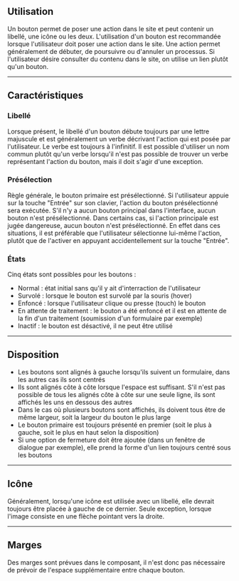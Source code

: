 ## Utilisation
Un bouton permet de poser une action dans le site et peut contenir un libellé, une icône ou les deux. L'utilisation d'un bouton est recommandée lorsque l'utilisateur doit poser une action dans le site. Une action permet généralement de débuter, de poursuivre ou d'annuler un processus. Si l'utilisateur désire consulter du contenu dans le site, on utilise un lien plutôt qu'un bouton.

---
## Caractéristiques
### Libellé
Lorsque présent, le libellé d'un bouton débute toujours par une lettre majuscule et est généralement un verbe décrivant l'action qui est posée par l'utilisateur. Le verbe est toujours à l'infinitif. Il est possible d'utiliser un nom commun plutôt qu'un verbe lorsqu'il n'est pas possible de trouver un verbe représentant l'action du bouton, mais il doit s'agir d'une exception.

### Présélection
Règle générale, le bouton primaire est présélectionné. Si l'utilisateur appuie sur la touche "Entrée" sur son clavier, l'action du bouton présélectionné sera exécutée. S'il n'y a aucun bouton principal dans l'interface, aucun bouton n'est présélectionné.
Dans certains cas, si l'action principale est jugée dangereuse, aucun bouton n'est présélectionné. En effet dans ces situations, il est préférable que l'utilisateur sélectionne lui-même l'action, plutôt que de l'activer en appuyant accidentellement sur la touche "Entrée".

### États
Cinq états sont possibles pour les boutons :
* Normal : état initial sans qu'il y ait d'interraction de l'utilisateur
* Survolé : lorsque le bouton est survolé par la souris (hover)
* Enfoncé : lorsque l'utilisateur clique ou presse (touch) le bouton
* En attente de traitement : le bouton a été enfoncé et il est en attente de la fin d'un traitement (soumission d'un formulaire par exemple)
* Inactif : le bouton est désactivé, il ne peut être utilisé

---
## Disposition
* Les boutons sont alignés à gauche lorsqu'ils suivent un formulaire, dans les autres cas ils sont centrés
* Ils sont alignés côte à côte lorsque l'espace est suffisant. S'il n'est pas possible de tous les alignés côte à côte sur une seule ligne, ils sont affichés les uns en dessous des autres
* Dans le cas où plusieurs boutons sont affichés, ils doivent tous être de même largeur, soit la largeur du bouton le plus large
* Le bouton primaire est toujours présenté en premier (soit le plus à gauche, soit le plus en haut selon la disposition)
* Si une option de fermeture doit être ajoutée (dans un fenêtre de dialogue par exemple), elle prend la forme d'un lien toujours centré sous les boutons

---
## Icône
Généralement, lorsqu'une icône est utilisée avec un libellé, elle devrait toujours être placée à gauche de ce dernier. Seule exception, lorsque l'image consiste en une flèche pointant vers la droite.

---
## Marges
Des marges sont prévues dans le composant, il n'est donc pas nécessaire de prévoir de l'espace supplémentaire entre chaque bouton.